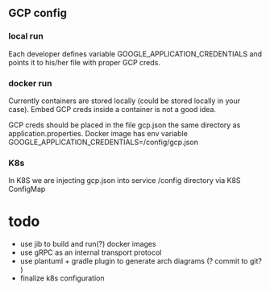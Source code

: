 




## GCP config

### local run

Each developer defines variable GOOGLE_APPLICATION_CREDENTIALS and points it to his/her file 
with proper GCP creds.

### docker run 

Currently containers are stored locally (could be stored locally in your case). Embed GCP creds inside
a container is not a good idea. 

GCP creds should be placed in the file gcp.json the same directory as application.properties. 
Docker image has env variable GOOGLE_APPLICATION_CREDENTIALS=/config/gcp.json


### K8s

In K8S we are injecting gcp.json into service /config directory via K8S ConfigMap

# todo

- use jib to build and run(?) docker images
- use gRPC as an internal transport protocol
- use plantuml + gradle plugin to generate arch diagrams (? commit to git? ) 
- finalize k8s configuration 